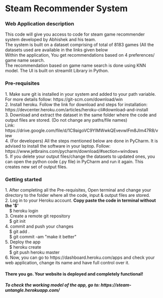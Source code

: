 # Steam Recommender System
<h3> Web Application description </h3>
This code will give you access to code for steam game recommender system developed by Abhishek and his team. <br>
The system is built on a dataset comprising of total of 8183 games (All the datasets used are available in the links given below <br>
Within the application, You get recommendations based on 4 preferences/ game name search.<br>
The recommendation based on game name search is done using KNN model. The UI is built on streamlit Library in Python. 

<h3> Pre-requisites </h3>
1. Make sure git is installed in your system and added to your path variable.
   For more details follow: https://git-scm.com/download/win <br>
2. Install heroku.
   Follow the link for download and steps for installation: https://devcenter.heroku.com/articles/heroku-cli#download-and-install <br>
3. Download and extract the dataset in the same folder where the code and output files are stored. (Do not change any paths/file names) <br>
   Link: https://drive.google.com/file/d/1C9aigoVC9YIMWwkQEvevwIFm8Jlm47R8/view <br>
4. (For developers) All the steps mentioned below are done in PyCharm. It is advised to install the software in your laptop. Follow: https://www.jetbrains.com/pycharm/download/#section=windows <br> 
5. If you delete your output files/change the datasets to updated ones, you can open the python code (.py file) in PyCharm and run it again. This creates new set of output files.

<h3> Getting started </h3>
1. After completing all the Pre-requisites, Open terminal and change your directory to the folder where all the code, input & output files are stored. <br> 
2. Log in to your Heroku account. <b>Copy paste the code in terminal without the '$' </b><br>
&emsp;$ heroku login<br>
3. Create a remote git repository<br>
&emsp;$ git init<br>
4. commit and push your changes<br>
&emsp;$ git add .<br>
&emsp;$ git commit -am "make it better"<br>
5. Deploy the app<br>
&emsp;$ heroku create<br>
&emsp;$ git push heroku master<br>
6. Now, you can go to https://dashboard.heroku.com/apps and check your web application, change its name and have full control over it. <br>

<h4> There you go. Your website is deployed and completely functional! <br>
<h5> To check the working model of the app, go to: https://steam-untangle.herokuapp.com/
